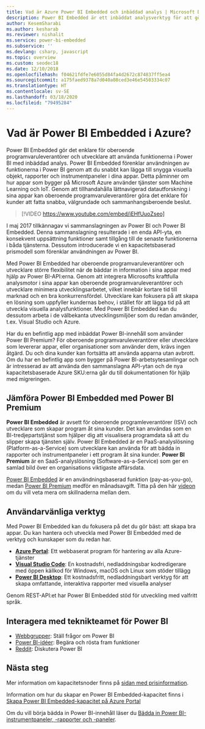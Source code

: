 ```yaml
---
title: Vad är Azure Power BI Embedded och inbäddad analys | Microsoft Docs
description: Power BI Embedded är ett inbäddat analysverktyg för att göra det enklare för oberoende programvaruleverantörer och utvecklare att använda funktionerna i Power BI och hjälper dem att snabbt lägga till fantastiska visuella objekt, rapporter och instrumentpaneler i deras appar. Lär dig hur du använder inbäddad analysprogramvara, inbäddade analysverktyg eller inbäddade business intelligence-verktyg med Power BI Embedded.
author: KesemSharabi
ms.author: kesharab
ms.reviewer: nishalit
ms.service: power-bi-embedded
ms.subservice: ''
ms.devlang: csharp, javascript
ms.topic: overview
ms.custom: seodec18
ms.date: 12/10/2018
ms.openlocfilehash: f04621fdfe7e6055d84fa4d2672c874837ff5ea4
ms.sourcegitcommit: a175faed9378a7d040a08ced3e46e54503334c07
ms.translationtype: HT
ms.contentlocale: sv-SE
ms.lasthandoff: 03/18/2020
ms.locfileid: "79495284"
---
```

# <a name="what-is-power-bi-embedded-in-azure"></a>Vad är Power BI Embedded i Azure?

Power BI Embedded gör det enklare för oberoende programvaruleverantörer och utvecklare att använda funktionerna i Power BI med inbäddad analys. Power BI Embedded förenklar användningen av funktionerna i Power BI genom att du snabbt kan lägga till snygga visuella objekt, rapporter och instrumentpaneler i dina appar. Detta påminner om hur appar som bygger på Microsoft Azure använder tjänster som Machine Learning och IoT. Genom att tillhandahålla lättnavigerad datautforskning i sina appar kan oberoende programvaruleverantörer göra det enklare för kunder att fatta snabba, välgrundade och sammanhangsberoende beslut.

> [!VIDEO https://www.youtube.com/embed/iEHfUuoZseo]

I maj 2017 tillkännagav vi sammanslagningen av Power BI och Power BI Embedded. Denna sammanslagning resulterade i en enda API-yta, en konsekvent uppsättning funktioner samt tillgång till de senaste funktionerna i båda tjänsterna. Dessutom introducerade vi en kapacitetsbaserad prismodell som förenklar användningen av Power BI.

Med Power BI Embedded har oberoende programvaruleverantörer och utvecklare större flexibilitet när de bäddar in information i sina appar med hjälp av Power BI-API:erna. Genom att integrera Microsofts kraftfulla analysmotor i sina appar kan oberoende programvaruleverantörer och utvecklare minimera utvecklingsarbetet, vilket innebär kortare tid till marknad och en bra konkurrensfördel. Utvecklare kan fokusera på att skapa en lösning som uppfyller kundernas behov, i stället för att lägga tid på att utveckla visuella analysfunktioner. Med Power BI Embedded kan du dessutom arbeta i de välbekanta utvecklingsmiljöer som du redan använder, t.ex. Visual Studio och Azure.

Har du en befintlig app med inbäddat Power BI-innehåll som använder Power BI Premium? För oberoende programvaruleverantörer eller utvecklare som levererar appar, eller organisationer som använder dem, krävs ingen åtgärd. Du och dina kunder kan fortsätta att använda apparna utan avbrott. Om du har en befintlig app som bygger på Power BI-arbetsytesamlingar och är intresserad av att använda den sammanslagna API-ytan och de nya kapacitetsbaserade Azure SKU:erna går du till dokumentationen för hjälp med migreringen.

## <a name="comparing-power-bi-embedded-with-power-bi-premium"></a>Jämföra Power BI Embedded med Power BI Premium

**Power BI Embedded** är avsett för oberoende programleverantörer (ISV) och utvecklare som skapar program åt sina kunder. Det kan användas som en BI-tredjepartstjänst som hjälper dig att visualisera programdata så att du slipper skapa tjänsten själv. Power BI Embedded är en PaaS-analyslösning (Platform-as-a-Service) som utvecklare kan använda för att bädda in rapporter och instrumentpaneler i ett program åt sina kunder. **Power BI Premium** är en SaaS-analyslösning (Software-as-a-Service) som ger en samlad bild över en organisations viktigaste affärsdata. 

[Power BI Embedded](https://azure.microsoft.com/pricing/details/power-bi-embedded/) är en användningsbaserad funktion (pay-as-you-go), medan [Power BI Premium](https://powerbi.microsoft.com/calculator/) medför en månadsavgift. Titta på den här [videon](https://www.youtube.com/watch?v=0y2oJikC6Xc&t=0s&list=PLv2BtOtLblH1dQPV49Ni12olDcUoW-GEl&index=3) om du vill veta mera om skillnaderna mellan dem.

## <a name="easy-to-use-tools"></a>Användarvänliga verktyg

Med Power BI Embedded kan du fokusera på det du gör bäst: att skapa bra appar. Du kan hantera och utveckla med Power BI Embedded med de verktyg och kunskaper som du redan har.

* [**Azure Portal**](https://portal.azure.com/): Ett webbaserat program för hantering av alla Azure-tjänster
* [**Visual Studio Code**](https://code.visualstudio.com/docs): En kostnadsfri, nedladdningsbar kodredigerare med öppen källkod för Windows, macOS och Linux som stöder tillägg
* [**Power BI Desktop**](https://powerbi.microsoft.com/desktop/): Ett kostnadsfritt, nedladdningsbart verktyg för att skapa omfattande, interaktiva rapporter med visuella analyser

Genom REST-API:et har Power BI Embedded stöd för utveckling med valfritt språk.

## <a name="engage-with-the-power-bi-engineering-team"></a>Interagera med teknikteamet för Power BI

* [Webbgrupper](https://community.powerbi.com/): Ställ frågor om Power BI
* [Power BI-idéer](https://ideas.powerbi.com): Begära och rösta fram funktioner
* [Reddit](https://www.reddit.com/r/PowerBI/): Diskutera Power BI

## <a name="next-steps"></a>Nästa steg

Mer information om kapacitetsnoder finns på [sidan med prisinformation](https://azure.microsoft.com/pricing/details/power-bi-embedded/).

Information om hur du skapar en Power BI Embedded-kapacitet finns i [Skapa Power BI Embedded-kapacitet på Azure Portal](azure-pbie-create-capacity.md)

Om du vill börja bädda in Power BI-innehåll läser du [Bädda in Power BI-instrumentpaneler, -rapporter och -paneler](https://powerbi.microsoft.com/documentation/powerbi-developer-embedding-content/).
